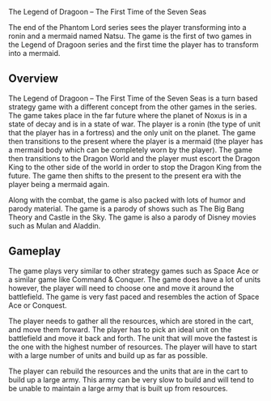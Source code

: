 The Legend of Dragoon – The First Time of the Seven Seas

The end of the Phantom Lord series sees the player transforming into a ronin and a mermaid named Natsu. The game is the first of two games in the Legend of Dragoon series and the first time the player has to transform into a mermaid.

## Overview

The Legend of Dragoon – The First Time of the Seven Seas is a turn based strategy game with a different concept from the other games in the series. The game takes place in the far future where the planet of Noxus is in a state of decay and is in a state of war. The player is a ronin (the type of unit that the player has in a fortress) and the only unit on the planet. The game then transitions to the present where the player is a mermaid (the player has a mermaid body which can be completely worn by the player). The game then transitions to the Dragon World and the player must escort the Dragon King to the other side of the world in order to stop the Dragon King from the future. The game then shifts to the present to the present era with the player being a mermaid again.

Along with the combat, the game is also packed with lots of humor and parody material. The game is a parody of shows such as The Big Bang Theory and Castle in the Sky. The game is also a parody of Disney movies such as Mulan and Aladdin.

## Gameplay

The game plays very similar to other strategy games such as Space Ace or a similar game like Command & Conquer. The game does have a lot of units however, the player will need to choose one and move it around the battlefield. The game is very fast paced and resembles the action of Space Ace or Conquest.

The player needs to gather all the resources, which are stored in the cart, and move them forward. The player has to pick an ideal unit on the battlefield and move it back and forth. The unit that will move the fastest is the one with the highest number of resources. The player will have to start with a large number of units and build up as far as possible.

The player can rebuild the resources and the units that are in the cart to build up a large army. This army can be very slow to build and will tend to be unable to maintain a large army that is built up from resources.